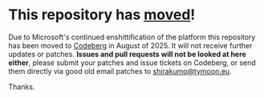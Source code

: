 # This repository has [moved](https://shinmera.com/projects/simple-inferiors)!
Due to Microsoft's continued enshittification of the platform this repository has been moved to [Codeberg](https://shinmera.com/projects/simple-inferiors) in August of 2025. It will not receive further updates or patches. **Issues and pull requests will not be looked at here either**, please submit your patches and issue tickets on Codeberg, or send them directly via good old email patches to [shirakumo@tymoon.eu](mailto:shirakumo@tymoon.eu).

Thanks.